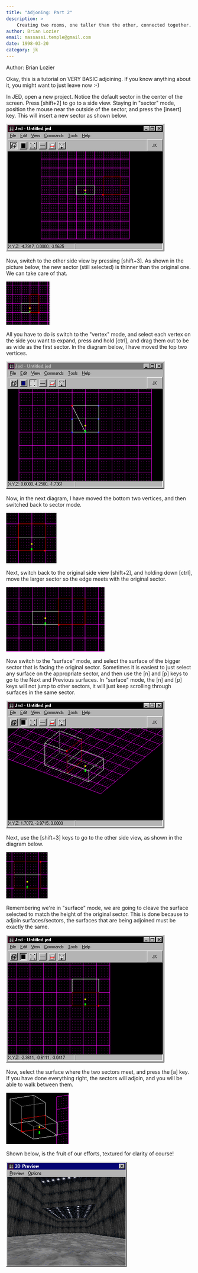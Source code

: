 ```yaml
---
title: "Adjoning: Part 2"
description: >
    Creating two rooms, one taller than the other, connected together.
author: Brian Lozier
email: massassi.temple@gmail.com
date: 1998-03-20
category: jk
---
```


Author: Brian Lozier

Okay, this is a tutorial on VERY BASIC adjoining. If you know anything
about it, you might want to just leave now :-)

In JED, open a new project. Notice the default sector in the center of
the screen. Press \[shift+2\] to go to a side view. Staying in "sector"
mode, position the mouse near the outside of the sector, and press the
\[insert\] key. This will insert a new sector as shown below.  
  

![](1.gif)

  
  

Now, switch to the other side view by pressing \[shift+3\]. As shown in
the picture below, the new sector (still selected) is thinner than the
original one. We can take care of that.  
  

![](2.gif)

  
  

All you have to do is switch to the "vertex" mode, and select each
vertex on the side you want to expand, press and hold \[ctrl\], and drag
them out to be as wide as the first sector. In the diagram below, I have
moved the top two vertices.  
  

![](3.gif)

  
  

Now, in the next diagram, I have moved the bottom two vertices, and then
switched back to sector mode.  
  

![](4.gif)

  
  

Next, switch back to the original side view \[shift+2\], and holding
down \[ctrl\], move the larger sector so the edge meets with the
original sector.  
  

![](5.gif)

  
  

Now switch to the "surface" mode, and select the surface of the bigger
sector that is facing the original sector. Sometimes it is easiest to
just select any surface on the appropriate sector, and then use the
\[n\] and \[p\] keys to go to the Next and Previous surfaces. In
"surface" mode, the \[n\] and \[p\] keys will not jump to other sectors,
it will just keep scrolling through surfaces in the same sector.  
  

![](6.gif)

  
  

Next, use the \[shift+3\] keys to go to the other side view, as shown in
the diagram below.  
  

![](7.gif)

  
  

Remembering we're in "surface" mode, we are going to cleave the surface
selected to match the height of the original sector. This is done
because to adjoin surfaces/sectors, the surfaces that are being adjoined
must be exactly the same.  
  

![](8.gif)

  
  

Now, select the surface where the two sectors meet, and press the \[a\]
key. If you have done everything right, the sectors will adjoin, and you
will be able to walk between them.  
  

![](9.gif)

  
  

Shown below, is the fruit of our efforts, textured for clarity of
course\!  
  

![](10.gif)
